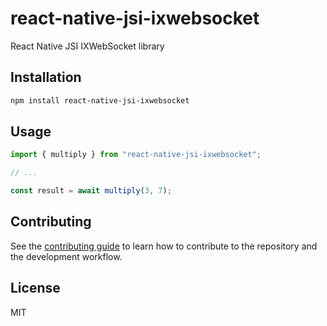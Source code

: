 # react-native-jsi-ixwebsocket

React Native JSI IXWebSocket library

## Installation

```sh
npm install react-native-jsi-ixwebsocket
```

## Usage

```js
import { multiply } from "react-native-jsi-ixwebsocket";

// ...

const result = await multiply(3, 7);
```

## Contributing

See the [contributing guide](CONTRIBUTING.md) to learn how to contribute to the repository and the development workflow.

## License

MIT
